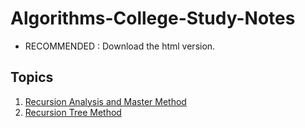 # Algorithms-College-Study-Notes

- RECOMMENDED : Download the html version.

## Topics 

1. [Recursion Analysis and Master Method](https://github.com/a7medayman6/Algorithms-College-Study-Notes/tree/master/1.%20Recursion%20Analysis%20%26%20Master%20Method)
2. [Recursion Tree Method](https://github.com/a7medayman6/Algorithms-College-Study-Notes/tree/master/2.%20Recursion%20Tree%20Method)